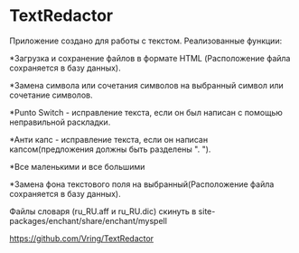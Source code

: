 # TextRedactor
Приложение создано для работы с текстом. Реализованные функции:

*Загрузка и сохранение файлов в формате HTML (Расположение файла сохраняется в базу данных).

*Замена символа или сочетания символов на выбранный символ или сочетание символов.

*Punto Switch - исправление текста, если он был написан с помощью неправильной раскладки.

*Анти капс - исправление текста, если он написан капсом(предложения должны быть разделены ". ").

*Все маленькими и все большими

*Замена фона текстового поля на выбранный(Расположение файла сохраняется в базу данных).

Файлы словаря (ru_RU.aff и ru_RU.dic) скинуть в site-packages/enchant/share/enchant/myspell

https://github.com/Vring/TextRedactor
